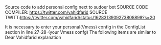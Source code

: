 Source code to add personal config next to sudoer bot
SOURCE CODE COMPILER: https://twitter.com/vahidfarid
SOURCE TWITT:https://twitter.com/vahidfarid/status/1628313909273808898?s=20

It is necessary to enter your personal(Vmess) config in the ConfigList section in line 27-28-(your Vmess confg)
The following items are similar to Dear Vahidfarid explanation 
